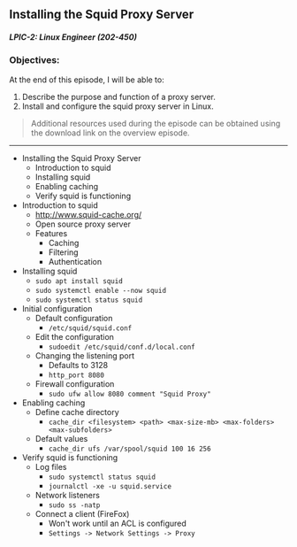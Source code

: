 ## Installing the Squid Proxy Server  
##### LPIC-2: Linux Engineer (202-450)  

### Objectives:  

At the end of this episode, I will be able to:  

1. Describe the purpose and function of a proxy server. 
2. Install and configure the squid proxy server in Linux.

>Additional resources used during the episode can be obtained using the download link on the overview episode.  

-----------------------------------------------------------

* Installing the Squid Proxy Server
	+ Introduction to squid
	+ Installing squid
	+ Enabling caching
	+ Verify squid is functioning
* Introduction to squid
	+ http://www.squid-cache.org/
	+ Open source proxy server
	+ Features
		- Caching
		- Filtering
		- Authentication
* Installing squid
	+ `sudo apt install squid`
	+ `sudo systemctl enable --now squid`
	+ `sudo systemctl status squid`
* Initial configuration
	+ Default configuration
		- `/etc/squid/squid.conf`
	+ Edit the configuration
		- `sudoedit /etc/squid/conf.d/local.conf`
	+ Changing the listening port
		- Defaults to 3128
		- `http_port 8080`
	+ Firewall configuration
		- `sudo ufw allow 8080 comment "Squid Proxy"`
* Enabling caching
	+ Define cache directory
		- `cache_dir <filesystem> <path> <max-size-mb> <max-folders> <max-subfolders>`
	+ Default values
		- `cache_dir ufs /var/spool/squid 100 16 256`
* Verify squid is functioning
	+ Log files
		- `sudo systemctl status squid`
		- `journalctl -xe -u squid.service`
	+ Network listeners
		- `sudo ss -natp`
	+ Connect a client (FireFox)
		- Won't work until an ACL is configured
		- `Settings -> Network Settings -> Proxy`
